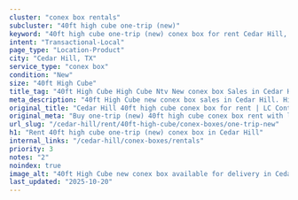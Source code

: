 ```yaml
---
cluster: "conex box rentals"
subcluster: "40ft high cube one-trip (new)"
keyword: "40ft high cube one-trip (new) conex box for rent Cedar Hill, TX"
intent: "Transactional-Local"
page_type: "Location-Product"
city: "Cedar Hill, TX"
service_type: "conex box"
condition: "New"
size: "40ft High Cube"
title_tag: "40ft High Cube High Cube Ntv New conex box Sales in Cedar Hill | LC Container"
meta_description: "40ft High Cube new conex box sales in Cedar Hill. High cube containers with extra height. Fast delivery, competitive pricing. Serving conex boxes area. Quote ID: GXW. Call (214) 524-4168 for your free quote today."
original_title: "Cedar Hill 40ft high cube conex box for rent | LC Container"
original_meta: "Buy one-trip (new) 40ft high cube conex box rent with local delivery in Cedar Hill, TX. LC Container — local Since 2003. Request a fast quote today."
url_slug: "/cedar-hill/rent/40ft-high-cube/conex-boxes/one-trip-new"
h1: "Rent 40ft high cube one-trip (new) conex box in Cedar Hill"
internal_links: "/cedar-hill/conex-boxes/rentals"
priority: 3
notes: "2"
noindex: true
image_alt: "40ft High Cube new conex box available for delivery in Cedar Hill"
last_updated: "2025-10-20"
---
```


<!-- TODO: Add unique city/inventory copy, images, and internal links here. -->
